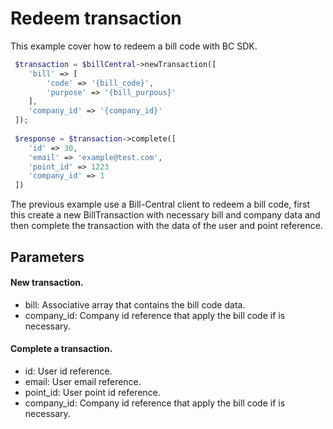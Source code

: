 # Redeem transaction

This example cover how to redeem a bill code with BC SDK.

```php
 $transaction = $billCentral->newTransaction([
    'bill' => [
        'code' => '{bill_code}',
        'purpose' => '{bill_purpous}'
    ],
    'company_id' => '{company_id}'
 ]);
 
 $response = $transaction->complete([
    'id' => 30,
    'email' => 'example@test.com',
    'point_id' => 1223
    'company_id' => 1
 ])
```
The previous example use a Bill-Central client to redeem a bill code, first this create 
a new BillTransaction with necessary bill and company data and then complete the transaction with
the data of the user and point reference.

## Parameters

#### New transaction.

- bill: Associative array that contains the bill code data.
- company_id: Company id reference that apply the bill code if is necessary.

#### Complete a transaction.

- id: User id reference.
- email: User email reference.
- point_id: User point id reference.
- company_id: Company id reference that apply the bill code if is necessary.
